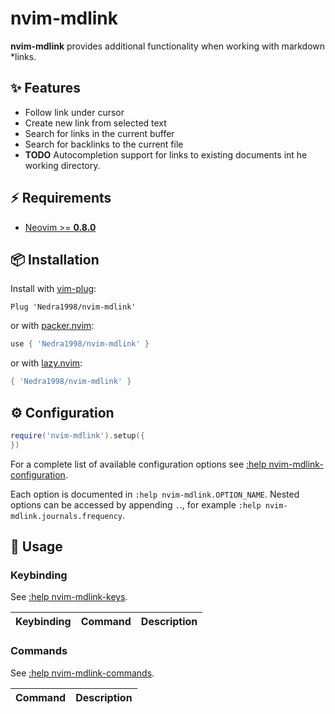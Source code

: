 # nvim-mdlink

**nvim-mdlink** provides additional functionality when working with markdown
*links.

## :sparkles: Features

- Follow link under cursor
- Create new link from selected text
- Search for links in the current buffer
- Search for backlinks to the current file
- **TODO** Autocompletion support for links to existing documents int he working
  directory.

## :zap: Requirements

- [Neovim >= **0.8.0**](https://github.com/neovim/neovim/wiki/Installing-Neovim)

## :package: Installation

Install with [vim-plug](https://github.com/junegunn/vim-plug):

```vim
Plug 'Nedra1998/nvim-mdlink'
```

or with [packer.nvim](https://github.com/wbthomason/packer.nvim):

```lua
use { 'Nedra1998/nvim-mdlink' }
```

or with [lazy.nvim](https://github.com/folke/lazy.nvim):

```lua
{ 'Nedra1998/nvim-mdlink' }
```

## :gear: Configuration

```lua
require('nvim-mdlink').setup({
})
```

For a complete list of available configuration options see [:help
nvim-mdlink-configuration](https://github.com/Nedra1998/nvim-mdlink/blob/master/doc/nvim-mdlink.txt).

Each option is documented in `:help nvim-mdlink.OPTION_NAME`. Nested options
can be accessed by appending `.`., for example `:help
nvim-mdlink.journals.frequency`.

## :rocket: Usage

### Keybinding

See [:help nvim-mdlink-keys](https://github.com/Nedra1998/nvim-mdlink/blob/master/doc/nvim-mdlink.txt).

| Keybinding | Command | Description |
| ---------- | ------- | ----------- |

### Commands

See [:help nvim-mdlink-commands](https://github.com/Nedra1998/nvim-mdlink/blob/master/doc/nvim-mdlink.txt).

| Command | Description |
| ------- | ----------- |
